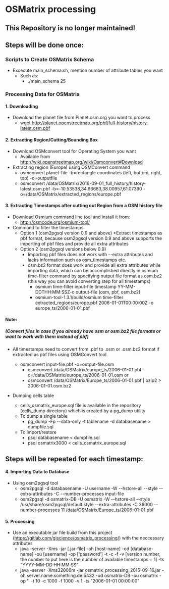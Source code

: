 # OSMatrix processing 

## This Repository is no longer maintained!

## Steps will be done once:

### Scripts to Create OSMatrix Schema 

+ Excecute main_schema.sh, mention number of attribute tables you want
    * Such as: 
        * ./main_schema 25

### Processing Data for OSMatrix

#### 1. Downloading

+ Download the planet file from Planet.osm.org you want to process
    + wget http://planet.openstreetmap.org/pbf/full-history/history-latest.osm.pbf

#### 2. Extracting Region/Cutting/Bounding Box

+ Download OSMconvert tool for Operating System you want
    +  Available from http://wiki.openstreetmap.org/wiki/Osmconvert#Download
+ Extracting region (Europe) using OSMConvert command
    * osmconvert planet-file -b=rectangle coordinates (left, bottom, right, top) -o=outputfile
    * osmconvert /data/OSMatrix/2016-09-01_full_history/history-latest.osm.pbf -b=-10.53538,34.66683,38.00957,61.07390 -o=/data/OSMatrix/extracted_regions/europe.pbf

#### 3. Extracting Timestamps after cutting out Region from a OSM history file

+ Download Osmium command line tool and install it from:
    * http://osmcode.org/osmium-tool/
+ Command to filter the timestamps
    + Option 1 (osm2pgsql version 0.9 and above)
        *Extract timestamps as pbf format, because osm2pgsql version 0.9 and above supports the importing of pbf files and provide all extra attributes
    + Option 2 (osm2pgsql versions below 0.9)
        * Importing pbf files does not work with --extra attributes and lacks information such as osm_timestamps etc. 
        * osm.bz2 format does work and provide all extra attributes while importing data, which can be accomplished directly in osmium time-filter command by specifying output file format as osm.bz2 (this way you can avoid converting step for all timestamps)
            * osmium time-filter input-file timestamp YY-MM-DDTHH:MM:SSZ-o output-file (osm, pbf, osm.bz2)
            * osmium-tool-1.3.1/build/osmium time-filter extracted_regions/europe.pbf 2006-01-01T00:00:00Z -o europe_ts/2006-01-01.pbf

#### Note:
##### (Convert files in case if you already have osm or osm.bz2 file formats or want to work with them instead of pbf) 

+ All timestamps need to convert from .pbf to .osm or .osm.bz2 format if extracted as pbf files using OSMConvert tool. 
    * osmconvert input-file.pbf -o=output-file.osm
        * osmconvert /data/OSMatrix/europe_ts/2006-01-01.pbf -o=/data/OSMatrix/europe_ts/2006-01-01.osm
    or 
        * osmconvert /data/OSMatrix/Europe_ts/2006-01-01.pbf | bzip2 > 2006-01-01.osm.bz2

+ Dumping cells table
    * cells_osmatrix_europe.sql file is available in the repository (cells_dump directory) which is created by a pg_dump utility
    * To dump a single table 
        * pg_dump -Fp --data-only -t tablename -d databasename > dumpfile.sql
    * To import/restore
        * psql databasename < dumpfile.sql
        * psql osmatrix3000 < cells_osmatrix_europe.sql


## Steps will be repeated for each timestamp:

#### 4. Importing Data to Database

+ Using osm2pgsql tool
    * osm2pgsql -d databasename -U username -W --hstore-all --style --extra-attributes -C --number-processes input-file
    * osm2pgsql -d osmatrix-DB -U osmatrix -W --hstore-all --style /usr/share/osm2pgsql/default.style --extra-attributes -C 36000 --number-processes 11 /data/OSMatrix/Europe_ts/2006-01-01.pbf

#### 5. Processing

+ Use an executable jar file build from this project (https://gitlab.com/giscience/osmatrix_processing/) with the neccessary attributes
    * java -server -Xms -jar [.jar-file] -oh [host-name] -od [database-name] -ou [username] -op [‘password’] -t -c -f -v [version number, the number to put here is the number of available timestamps + 1] -ts "YYYY-MM-DD HH:MM:SS"
    * java -server -Xms32000m -jar osmatrix_processing_2016-09-16.jar -oh server.name.something.de:5432 -od osmatrix-DB -ou osmatrix -op '' -t 10 -c 1000 -f 1000 -v 1 -ts "2006-01-01 00:00:00"
